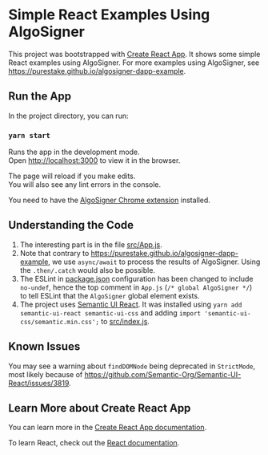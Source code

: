 # Simple React Examples Using AlgoSigner

This project was bootstrapped with [Create React App](https://github.com/facebook/create-react-app). It shows some
simple React examples using AlgoSigner. For more examples using AlgoSigner,
see https://purestake.github.io/algosigner-dapp-example.

## Run the App

In the project directory, you can run:

### `yarn start`

Runs the app in the development mode.\
Open [http://localhost:3000](http://localhost:3000) to view it in the browser.

The page will reload if you make edits.\
You will also see any lint errors in the console.

You need to have
the [AlgoSigner Chrome extension](https://chrome.google.com/webstore/detail/algosigner/kmmolakhbgdlpkjkcjkebenjheonagdm)
installed.

## Understanding the Code

1. The interesting part is in the file [src/App.js](src/App.js).
2. Note that contrary to https://purestake.github.io/algosigner-dapp-example, we use `async/await` to process the
   results of AlgoSigner. Using the `.then/.catch` would also be possible.
3. The ESLint in [package.json](package.json) configuration has been changed to include `no-undef`, hence the top
   comment in `App.js` (`/* global AlgoSigner */`) to tell ESLint that the `AlgoSigner` global element exists.
4. The project uses [Semantic UI React](https://react.semantic-ui.com/). It was installed
   using `yarn add semantic-ui-react semantic-ui-css` and adding `import 'semantic-ui-css/semantic.min.css';`
   to [src/index.js](src/index.js).

## Known Issues

You may see a warning about `findDOMNode` being deprecated in `StrictMode`, most likely because
of https://github.com/Semantic-Org/Semantic-UI-React/issues/3819.

## Learn More about Create React App

You can learn more in
the [Create React App documentation](https://facebook.github.io/create-react-app/docs/getting-started).

To learn React, check out the [React documentation](https://reactjs.org/).
